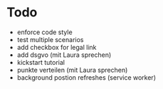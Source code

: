 # Todo

* enforce code style
* test multiple scenarios
* add checkbox for legal link
* add dsgvo (mit Laura sprechen)
* kickstart tutorial
* punkte verteilen (mit Laura sprechen)
* background postion refreshes (service worker)
